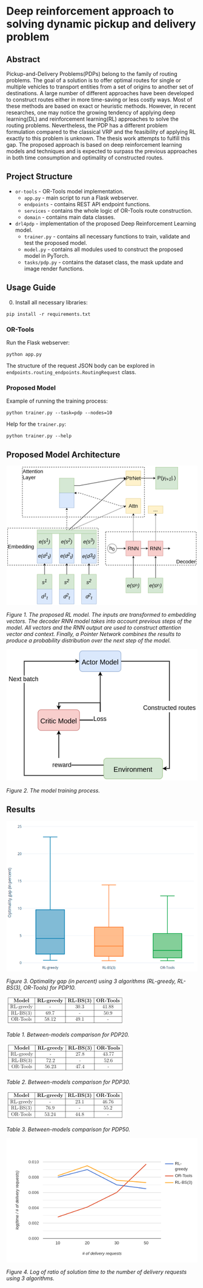 # Deep reinforcement approach to solving dynamic pickup and delivery problem

## Abstract

Pickup-and-Delivery Problems(PDPs) belong to the family of routing problems. 
The goal of a solution is to offer optimal routes for single or multiple vehicles 
to transport entities from a set of origins to another set of destinations. 
A large number of different approaches have been developed to construct routes either 
in more time-saving or less costly ways. Most of these methods are based on exact or heuristic methods. 
However, in recent researches, one may notice the growing tendency of applying deep learning(DL) 
and reinforcement learning(RL) approaches to solve the routing problems. 
Nevertheless, the PDP has a different problem formulation compared to the classical VRP and 
the feasibility of applying RL exactly to this problem is unknown. The thesis work attempts to 
fulfill this gap. The proposed approach is based on deep reinforcement learning models and 
techniques and is expected to surpass the previous approaches in both time consumption and 
optimality of constructed routes.

## Project Structure

- `or-tools` - OR-Tools model implementation.
    - `app.py` - main script to run a Flask webserver.
    - `endpoints` - contains REST API endpoint functions.
    - `services` - contains the whole logic of OR-Tools route construction.
    - `domain` - contains main data classes.
- `drl4pdp` - implementation of the proposed Deep Reinforcement Learning model.
    - `trainer.py` - contains all necessary functions to train, validate and test the proposed model.
    - `model.py` - contains all modules used to construct the proposed model in PyTorch.
    - `tasks/pdp.py` - contains the dataset class, the mask update and image render functions.

## Usage Guide

0. Install all necessary libraries:
```angular2html
pip install -r requirements.txt
```

### OR-Tools

Run the Flask webserver:
```angular2html
python app.py
```

The structure of the request JSON body can be explored in `endpoints.routing_endpoints.RoutingRequest` class.

### Proposed Model

Example of running the training process:
```angular2html
python trainer.py --task=pdp --nodes=10
```

Help for the `trainer.py`:
```angular2html
python trainer.py --help
```

## Proposed Model Architecture

![Image](./images/model-arch.png)

*Figure 1. The proposed RL model. The inputs are transformed to embedding vectors. 
The decoder RNN model takes into account previous steps of the model. 
All vectors and the RNN output are used to construct attention vector and context. 
Finally, a Pointer Network combines the results to produce a probability distribution over the 
next step of the model.*

![Image](./images/training-process.png)

*Figure 2. The model training process.*

## Results

![Image](./images/PDP10.png)

*Figure 3. Optimality gap (in percent) using 3 algorithms (RL-greedy, RL-BS(3), OR-Tools) for PDP10.*

![Image](./images/PDP20.png)

*Table 1. Between-models comparison for PDP20.*

![Image](./images/PDP30.png)

*Table 2. Between-models comparison for PDP30.*

![Image](./images/PDP50.png)

*Table 3. Between-models comparison for PDP50.*

![Image](./images/time-graph.png)

*Figure 4. Log of ratio of solution time to the number of delivery requests using 3 algorithms.*
